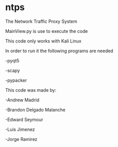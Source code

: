 # ntps
The Network Traffic Proxy System

MainView.py is use to execute the code

This code only works with Kali Linux

In order to run it the following programs are needed

-pyqt5

-scapy

-pypacker


This code was made by:

-Andrew Madrid 

-Brandon Delgado Malanche 

-Edward Seymour 

-Luis Jimenez 

-Jorge Ramirez



